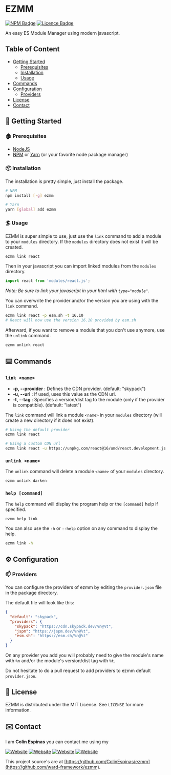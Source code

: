 # EZMM
[![NPM Badge](https://img.shields.io/npm/v/ezmm?style=for-the-badge)](https://www.npmjs.com/package/ezmm)
[![Licence Badge](https://img.shields.io/github/license/ColinEspinas/ezmm?style=for-the-badge)](https://github.com/ColinEspinas/ezmm/blob/master/LICENSE)

An easy ES Module Manager using modern javascript.

## Table of Content

- [Getting Started](#-getting-started)
  - [Prerequisites](#-prerequisites)
  - [Installation](#-installation)
  - [Usage](#-usage)
- [Commands](#️-commands)
- [Configuration](#-configuration)
  - [Providers](#-providers)
- [License](#-license)
- [Contact](#️-contact)

## 🚀 Getting Started

### 🏠 Prerequisites

* [NodeJS](https://nodejs.org)
* [NPM](https://www.npmjs.com) or [Yarn](https://yarnpkg.com) (or your favorite node package manager)


### 📦 Installation
The installation is pretty simple, just install the package.

```sh
# NPM
npm install [-g] ezmm

# Yarn
yarn [global] add ezmm
```

### 🏄 Usage

EZMM is super simple to use, just use the `link` command to add a module to your `modules` directory. If the `modules` directory does not exist it will be created.

```sh
ezmm link react
```

Then in your javascript you can import linked modules from the `modules` directory.

```js
import react from 'modules/react.js';
```
*Note: Be sure to link your javascript in your html with `type="module"`.*

You can overwrite the provider and/or the version you are using with the `link` command.

```sh
ezmm link react -p esm.sh -t 16.10
# React will now use the version 16.10 provided by esm.sh
```

Afterward, if you want to remove a module that you don't use anymore, use the `unlink` command.

```sh
ezmm unlink react
```

## ⌨️ Commands

### `link <name>`

- **-p, --provider** : Defines the CDN provider. (default: "skypack")
- **-u, --url** : If used, uses this value as the CDN url.
- **-t, --tag** : Specifies a version/dist tag to the module (only if the provider is compatible). (default: "latest")

The `link` command will link a module `<name>` in your `modules` directory (will create a new directory if it does not exist).

```sh
# Using the default provider
ezmm link react

# Using a custom CDN url
ezmm link react -u https://unpkg.com/react@16/umd/react.development.js 
```

### `unlink <name>`

The `unlink` command will delete a module `<name>` of your `modules` directory.

```sh
ezmm unlink darken
```

### `help [command]`

The `help` command will display the program help or the `[command]` help if specified.

```sh
ezmm help link
```

You can also use the `-h` or `--help` option on any command to display the help.
```sh
ezmm link -h
```

## ⚙️ Configuration

### 📫 Providers

You can configure the providers of ezmm by editing the `provider.json` file in the package directory.

The default file will look like this:
```json
{
  "default": "skypack",
  "providers": {
    "skypack": "https://cdn.skypack.dev/%n@%t",
    "jspm": "https://jspm.dev/%n@%t",
    "esm.sh": "https://esm.sh/%n@%t"
  }
}
```

On any provider you add you will probably need to give the module's name with `%n` and/or the module's version/dist tag with `%t`.

Do not hesitate to do a pull request to add providers to ezmm default `provider.json`.

## 📜 License

EZMM is distributed under the MIT License. See `LICENSE` for more information.

## ✉️ Contact

I am **Colin Espinas** you can contact me using my

[![Website](https://img.shields.io/badge/-website-brightgreen?style=for-the-badge)](https://colinespinas.com/contact)
[![Website](https://img.shields.io/badge/email-contact@colinespinas.com-orange?style=for-the-badge)](mailto:contact@colinespinas.com)
[![Website](https://img.shields.io/badge/-LinkedIn-blue?style=for-the-badge&logo=linkedin)](https://linkedin.com/in/colin-espinas)
[![Website](https://img.shields.io/badge/-Github-lightgrey?style=for-the-badge&logo=github)](https://github.com/ColinEspinas)

This project source's are at [https://github.com/ColinEspinas/ezmm](https://github.com/ward-framework/ezmm).